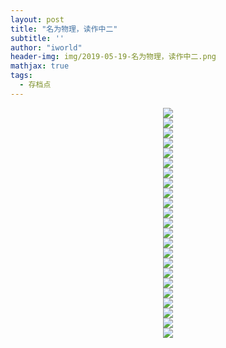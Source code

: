 ```yaml
---
layout: post
title: "名为物理，读作中二"
subtitle: ''
author: "iworld"
header-img: img/2019-05-19-名为物理，读作中二.png
mathjax: true
tags:
  - 存档点
---
```


<div align="center"><img src='https://res.cloudinary.com/dzu6x6nqi/image/upload/v1558271628/iblog/openday/1.jpg'></div>

<div align="center"><img src='https://res.cloudinary.com/dzu6x6nqi/image/upload/v1558271628/iblog/openday/2.jpg'></div>

<div align="center"><img src='https://res.cloudinary.com/dzu6x6nqi/image/upload/v1558271628/iblog/openday/3.jpg'></div>

<div align="center"><img src='https://res.cloudinary.com/dzu6x6nqi/image/upload/v1558271628/iblog/openday/4.jpg'></div>

<div align="center"><img src='https://res.cloudinary.com/dzu6x6nqi/image/upload/v1558271628/iblog/openday/5.jpg'></div>

<div align="center"><img src='https://res.cloudinary.com/dzu6x6nqi/image/upload/v1558271628/iblog/openday/6.jpg'></div>

<div align="center"><img src='https://res.cloudinary.com/dzu6x6nqi/image/upload/v1558271628/iblog/openday/7.jpg'></div>

<div align="center"><img src='https://res.cloudinary.com/dzu6x6nqi/image/upload/v1558271628/iblog/openday/8.jpg'></div>

<div align="center"><img src='https://res.cloudinary.com/dzu6x6nqi/image/upload/v1558271628/iblog/openday/9.jpg'></div>

<div align="center"><img src='https://res.cloudinary.com/dzu6x6nqi/image/upload/v1558271628/iblog/openday/10.jpg'></div>

<div align="center"><img src='https://res.cloudinary.com/dzu6x6nqi/image/upload/v1558271628/iblog/openday/11.jpg'></div>

<div align="center"><img src='https://res.cloudinary.com/dzu6x6nqi/image/upload/v1558271628/iblog/openday/12.jpg'></div>

<div align="center"><img src='https://res.cloudinary.com/dzu6x6nqi/image/upload/v1558271628/iblog/openday/13.jpg'></div>

<div align="center"><img src='https://res.cloudinary.com/dzu6x6nqi/image/upload/v1558271628/iblog/openday/14.jpg'></div>

<div align="center"><img src='https://res.cloudinary.com/dzu6x6nqi/image/upload/v1558271628/iblog/openday/15.jpg'></div>

<div align="center"><img src='https://res.cloudinary.com/dzu6x6nqi/image/upload/v1558271628/iblog/openday/16.jpg'></div>

<div align="center"><img src='https://res.cloudinary.com/dzu6x6nqi/image/upload/v1558271628/iblog/openday/17.jpg'></div>

<div align="center"><img src='https://res.cloudinary.com/dzu6x6nqi/image/upload/v1558271628/iblog/openday/18.jpg'></div>

<div align="center"><img src='https://res.cloudinary.com/dzu6x6nqi/image/upload/v1558271628/iblog/openday/19.jpg'></div>

<div align="center"><img src='https://res.cloudinary.com/dzu6x6nqi/image/upload/v1558271628/iblog/openday/20.jpg'></div>

<div align="center"><img src='https://res.cloudinary.com/dzu6x6nqi/image/upload/v1558271628/iblog/openday/21.jpg'></div>

<div align="center"><img src='https://res.cloudinary.com/dzu6x6nqi/image/upload/v1558271628/iblog/openday/22.jpg'></div>

<div align="center"><img src='https://res.cloudinary.com/dzu6x6nqi/image/upload/v1558271628/iblog/openday/23.jpg'></div>

